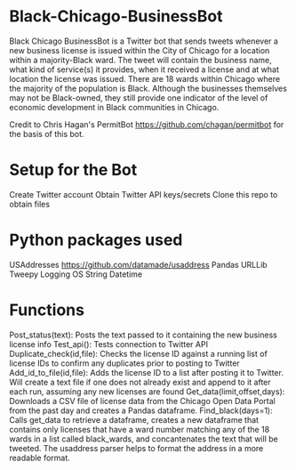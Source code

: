 # Black-Chicago-BusinessBot
Black Chicago BusinessBot is a Twitter bot that sends tweets whenever a new business license is issued within the City of Chicago for a location within a majority-Black ward. The tweet will contain the business name, what kind of service(s) it provides, when it received a license and at what location the license was issued. There are 18 wards within Chicago where the majority of the population is Black. Although the businesses themselves may not be Black-owned, they still provide one indicator of the level of economic development in Black communities in Chicago. 

Credit to Chris Hagan's PermitBot https://github.com/chagan/permitbot for the basis of this bot.

# Setup for the Bot
Create Twitter account
Obtain Twitter API keys/secrets
Clone this repo to obtain files

# Python packages used
USAddresses https://github.com/datamade/usaddress
Pandas
URLLib
Tweepy
Logging
OS
String
Datetime

# Functions
Post_status(text): Posts the text passed to it containing the new business license info
Test_api(): Tests connection to Twitter API
Duplicate_check(id,file): Checks the license ID against a running list of license IDs to confirm any duplicates prior to posting to Twitter
Add_id_to_file(id,file): Adds the license ID to a list after posting it to Twitter. Will create a text file if one does not already exist and append to it after each run, assuming any new licenses are found
Get_data(limit,offset,days): Downloads a CSV file of license data from the Chicago Open Data Portal from the past day and creates a Pandas dataframe. 
Find_black(days=1): Calls get_data to retrieve a dataframe, creates a new dataframe that contains only licenses that have a ward number matching any of the 18 wards in a list called black_wards, and concantenates the text that will be tweeted. The usaddress parser helps to format the address in a more readable format. 
